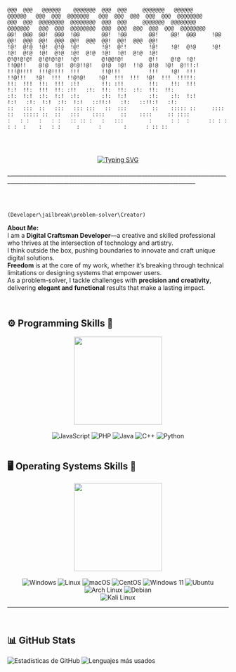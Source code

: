   ```text                                                                                                                    
                                                                                                                                        
@@@  @@@   @@@@@@    @@@@@@@  @@@  @@@     @@@@@@@   @@@@@@       @@@@@@   @@@  @@@  @@@@@@@   @@@  @@@  @@@  @@@  @@@  @@@@@@@@  
@@@  @@@  @@@@@@@@  @@@@@@@@  @@@  @@@     @@@@@@@  @@@@@@@@     @@@@@@@   @@@  @@@  @@@@@@@@  @@@  @@@  @@@  @@@  @@@  @@@@@@@@  
@@!  @@@  @@!  @@@  !@@       @@!  !@@       @@!    @@!  @@@     !@@       @@!  @@@  @@!  @@@  @@!  @@@  @@!  @@!  @@@  @@!       
!@!  @!@  !@!  @!@  !@!       !@!  @!!       !@!    !@!  @!@     !@!       !@!  @!@  !@!  @!@  !@!  @!@  !@!  !@!  @!@  !@!       
@!@!@!@!  @!@!@!@!  !@!       @!@@!@!        @!!    @!@  !@!     !!@@!!    @!@  !@!  @!@!!@!   @!@  !@!  !!@  @!@  !@!  @!!!:!    
!!!@!!!!  !!!@!!!!  !!!       !!@!!!         !!!    !@!  !!!      !!@!!!   !@!  !!!  !!@!@!    !@!  !!!  !!!  !@!  !!!  !!!!!:    
!!:  !!!  !!:  !!!  :!!       !!: :!!        !!:    !!:  !!!          !:!  !!:  !!!  !!: :!!   :!:  !!:  !!:  :!:  !!:  !!:       
:!:  !:!  :!:  !:!  :!:       :!:  !:!       :!:    :!:  !:!         !:!   :!:  !:!  :!:  !:!   ::!!:!   :!:   ::!!:!   :!:       
::   :::  ::   :::   ::: :::   ::  :::        ::    ::::: ::     :::: ::   ::::: ::  ::   :::    ::::     ::    ::::     :: ::::  
 :   : :   :   : :   :: :: :   :   :::        :      : :  :      :: : :     : :  :    :   : :     :      :       :      : :: ::   
                                                                                                                                  
  ```
                                                                                                                    

<br>
<div align="center">

  [![Typing SVG](https://readme-typing-svg.demolab.com/?lines=Hack+the+system,+break+the+rules;Code+your+dreams,+rewrite+the+tools;Freedom+is+the+ultimate+exploit;Innovation+is+your+payload;Think+beyond+the+limits;Build+what+others+can't+imagine;You+are+the+Digital+Craftsman&color=FF1493)](https://git.io/typing-svg)
</div> 
_________________________________________________________________________________________________________________________________________________

<br> <br>


`(Developer\jailbreak\problem-solver\Creator)`   

**About Me:** <br>
  I am a **Digital Craftsman Developer**—a creative and skilled professional who thrives at the intersection of technology and artistry.  
I think outside the box, pushing boundaries to innovate and craft unique digital solutions.  
**Freedom** is at the core of my work, whether it’s breaking through technical limitations or designing systems that empower users.  
As a problem-solver, I tackle challenges with **precision and creativity**, delivering **elegant and functional** results that make a lasting impact.  

<br>
<h2> ⚙️ Programming Skills 📎</h2>
<div align="center">
  <img src="https://media0.giphy.com/media/v1.Y2lkPTc5MGI3NjExbjRnYnI3d253djdpeWNhejdrbnczczk5cjd4a3R3d3BwMXAyMTF3eSZlcD12MV9pbnRlcm5hbF9naWZfYnlfaWQmY3Q9Zw/QhEiaGEZFWnMzRDFtA/giphy.gif" width="200">
</div> <br>

<div align="center">
  <img src="https://img.shields.io/badge/JavaScript-F7DF1E?style=for-the-badge&logo=javascript&logoColor=black" alt="JavaScript"> 
  <img src="https://img.shields.io/badge/PHP-777BB4?style=for-the-badge&logo=php&logoColor=white" alt="PHP"> 
  <img src="https://img.shields.io/badge/Java-ED8B00?style=for-the-badge&logo=openjdk&logoColor=white" alt="Java"> 
  <img src="https://img.shields.io/badge/C%2B%2B-00599C?style=for-the-badge&logo=c%2B%2B&logoColor=white" alt="C++"> 
  <img src="https://img.shields.io/badge/Python-3776AB?style=for-the-badge&logo=python&logoColor=white" alt="Python"> 
</div> <br>



<h2> 🖥️ Operating Systems Skills 🐧</h2>

<div align="center">
  <img src="https://media1.giphy.com/media/v1.Y2lkPTc5MGI3NjExdTF2M3IyN2VzaGxlc3NmbTVlMXF0Z28zMHlpOXB3czNuamxhZHFvaiZlcD12MV9pbnRlcm5hbF9naWZfYnlfaWQmY3Q9Zw/HKu093dtbnXVPHWyBP/giphy.gif" width="200" >
</div> <br>

<div align="center">
 <img src="https://img.shields.io/badge/Windows-0078D6?style=for-the-badge&logo=windows&logoColor=white" alt="Windows">   
 <img src="https://img.shields.io/badge/Linux-FCC624?style=for-the-badge&logo=linux&logoColor=black" alt="Linux">  
 <img src="https://img.shields.io/badge/macOS-000000?style=for-the-badge&logo=apple&logoColor=white" alt="macOS"> 
 <img src="https://img.shields.io/badge/CentOS-262577?style=for-the-badge&logo=centos&logoColor=white" alt="CentOS">  
 <img src="https://img.shields.io/badge/Windows_11-0078D6?style=for-the-badge&logo=windows11&logoColor=white" alt="Windows 11">
 <img src="https://img.shields.io/badge/Ubuntu-E95420?style=for-the-badge&logo=ubuntu&logoColor=white" alt="Ubuntu">  <br> 
 <img src="https://img.shields.io/badge/Arch_Linux-1793D1?style=for-the-badge&logo=arch-linux&logoColor=white" alt="Arch Linux">
 <img src="https://img.shields.io/badge/Debian-A81D33?style=for-the-badge&logo=debian&logoColor=white" alt="Debian">  <br>
 <img src="https://img.shields.io/badge/Kali_Linux-557C94?style=for-the-badge&logo=kali-linux&logoColor=white" alt="Kali Linux"> 
</div>

_____________________________________________________________________________________________________________________________________________________ 

<br>
 <h2> 📊 GitHub Stats </h2>

<div>
  <img src="https://github-readme-stats.vercel.app/api?username=m4n14ck&show_icons=true&theme=radical" alt="Estadísticas de GitHub"> 
  <img src="https://github-readme-stats.vercel.app/api/top-langs/?username=m4n14ck&layout=compact&theme=radical" alt="Lenguajes más usados">
</div>

